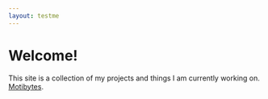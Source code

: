 ```yaml
---
layout: testme
---
```


# Welcome!

This site is a collection of my projects and things I am currently working on. [Motibytes](./another-page.html).
